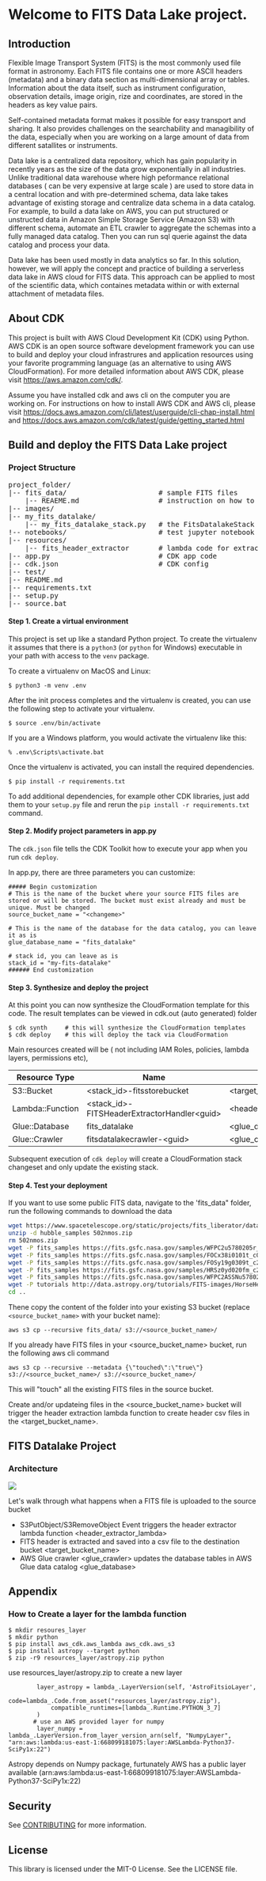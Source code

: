 
# Welcome to FITS Data Lake project. 

## Introduction 
Flexible Image Transport System (FITS) is the most commonly used file format in astronomy. Each FITS file contains one or more ASCII headers (metadata) and a binary data section as multi-dimensional array or tables. 
Information about the data itself, such as instrument configuration, observation details, image origin, rize and coordinates, are stored in the headers as key value pairs. 

Self-contained metadata format makes it possible for easy transport and sharing. It also provides challenges on the searchability and managibility of the data, especially when you are working on a large amount of data from different satallites or instruments. 

Data lake is a centralized data repository, which has gain popularity in recently years as the size of the data grow exponentially in all industries. Unlike traditional data warehouse where high peformance relational databases ( can be very expensive at large scale ) are used to store data in a central location and with pre-determined schema, data lake takes advantage of existing storage and centralize data schema in a data catalog. For example, to build a data lake on AWS, you can put structured or unstructed data in Amazon Simple Storage Service (Amazon S3) with different schema, automate an ETL crawler to aggregate the schemas into a fully managed data catalog. Then you can run sql querie against the data catalog and process your data. 

Data lake has been used mostly in data analytics so far. In this solution, however, we will apply the concept and practice of building a serverless data lake in AWS cloud for FITS data. This approach can be applied to most of the scientific data, which containes metadata within or with external attachment of metadata files. 


## About CDK
This project is built with AWS Cloud Development Kit (CDK) using Python. AWS CDK is an open source software development framework you can use to build and deploy your cloud infrastrures and application resources using your favorite programming language (as an alternative to using AWS CloudFormation). For more detailed information about AWS CDK, please visit https://aws.amazon.com/cdk/. 

Assume you have installed cdk and aws cli on the computer you are working on. For instructions on how to install AWS CDK and AWS cli, please visit https://docs.aws.amazon.com/cli/latest/userguide/cli-chap-install.html and  https://docs.aws.amazon.com/cdk/latest/guide/getting_started.html

## Build and deploy the FITS Data Lake project

### Project Structure
<pre>
project_folder/
|-- fits_data/                      # sample FITS files
    |-- REAEME.md                   # instruction on how to download the test data from public sources
|-- images/
|-- my_fits_datalake/
    |-- my_fits_datalake_stack.py   # the FitsDatalakeStack code
!-- notebooks/                      # test jupyter notebook
|-- resources/
    |-- fits_header_extractor       # lambda code for extracting FITS header info
|-- app.py                          # CDK app code
|-- cdk.json                        # CDK config
|-- test/
|-- README.md
|-- requirements.txt
|-- setup.py
|-- source.bat 
</pre>

#### Step 1. Create a virtual environment

This project is set up like a standard Python project. To create the virtualenv it assumes that there is a `python3` (or `python` for Windows) executable in your path with access to the `venv`
package. 

To create a virtualenv on MacOS and Linux:

```
$ python3 -m venv .env
```

After the init process completes and the virtualenv is created, you can use the following
step to activate your virtualenv.

```
$ source .env/bin/activate
```

If you are a Windows platform, you would activate the virtualenv like this:

```
% .env\Scripts\activate.bat
```

Once the virtualenv is activated, you can install the required dependencies.

```
$ pip install -r requirements.txt
```
To add additional dependencies, for example other CDK libraries, just add
them to your `setup.py` file and rerun the `pip install -r requirements.txt`
command.

#### Step 2. Modify project parameters in app.py

The `cdk.json` file tells the CDK Toolkit how to execute your app when you run `cdk deploy`.

In app.py, there are three parameters you can customize: 

```
##### Begin customization
# This is the name of the bucket where your source FITS files are stored or will be stored. The bucket must exist already and must be unique. Must be changed
source_bucket_name = "<changeme>"

# This is the name of the database for the data catalog, you can leave it as is 
glue_database_name = "fits_datalake"

# stack id, you can leave as is
stack_id = "my-fits-datalake"
###### End customization
```

#### Step 3. Synthesize and deploy the project
At this point you can now synthesize the CloudFormation template for this code. The result templates can be viewed in cdk.out (auto generated) folder

```
$ cdk synth     # this will synthesize the CloudFormation templates
$ cdk deploy    # this will deploy the tack via CloudFormation
```
Main resources created will be ( not including IAM Roles, policies, lambda layers, permissions etc),

| Resource Type | Name | Alias | 
|---------------|------|-------|
| S3::Bucket | <stack_id>-fitsstorebucket<guid> | <target_bucket_name> |  
| Lambda::Function | <stack_id>-FITSHeaderExtractorHandler\<guid\> | <header_extractor_lambda> |
| Glue::Database | fits_datalake | <glue_database> | <glue_database>
| Glue::Crawler | fitsdatalakecrawler-\<guid\> | <glue_crawler> |

Subsequent execution of `cdk deploy` will create a CloudFormation stack changeset and only update the existing stack.


#### Step 4. Test your deployment
If you want to use some public FITS data, navigate to the 'fits_data" folder, run the following commands to download the data

```bash
wget https://www.spacetelescope.org/static/projects/fits_liberator/datasets/eagle/502nmos.zip
unzip -d hubble_samples 502nmos.zip
rm 502nmos.zip
wget -P fits_samples https://fits.gsfc.nasa.gov/samples/WFPC2u5780205r_c0fx.fits
wget -P fits_samples https://fits.gsfc.nasa.gov/samples/FOCx38i0101t_c0f.fits
wget -P fits_samples https://fits.gsfc.nasa.gov/samples/FOSy19g0309t_c2f.fits
wget -P fits_samples https://fits.gsfc.nasa.gov/samples/HRSz0yd020fm_c2f.fits
wget -P fits_samples https://fits.gsfc.nasa.gov/samples/WFPC2ASSNu5780205bx.fits
wget -P tutorials http://data.astropy.org/tutorials/FITS-images/HorseHead.fits
cd ..
```

Thene copy the content of the folder into your existing S3 bucket (replace `<source_bucket_name>` with your bucket name):


``` 
aws s3 cp --recursive fits_data/ s3://<source_bucket_name>/
```

If you already have FITS files in your <source_bucket_name> bucket, run the following aws cli command
```
aws s3 cp --recursive --metadata {\"touched\":\"true\"} s3://<source_bucket_name>/ s3://<source_bucket_name>/
```
This will "touch" all the existing FITS files in the source bucket.

Create and/or updateing files in the <source_bucket_name> bucket will trigger the header extraction lambda function to create header csv files in the <target_bucket_name>. 


## FITS Datalake Project

### Architecture

![](images/science_datalake.png)

Let's walk through what happens when a FITS file is uploaded to the source bucket

- S3PutObject/S3RemoveObject Event triggers the header extractor lambda function <header_extractor_lambda>
- FITS header is extracted and saved into a csv file to the destination bucket <target_bucket_name>
- AWS Glue crawler <glue_crawler> updates the database tables in AWS Glue data catalog <glue_database>




## Appendix

### How to Create a layer for the lambda function

```
$ mkdir resoures_layer
$ mkdir python
$ pip install aws_cdk.aws_lambda aws_cdk.aws_s3
$ pip install astropy --target python
$ zip -r9 resources_layer/astropy.zip python
```
use resources_layer/astropy.zip to create a new layer

```
        layer_astropy = lambda_.LayerVersion(self, 'AstroFitsioLayer', 
            code=lambda_.Code.from_asset("resources_layer/astropy.zip"),
            compatible_runtimes=[lambda_.Runtime.PYTHON_3_7]
        )
       # use an AWS provided layer for numpy
        layer_numpy = lambda_.LayerVersion.from_layer_version_arn(self, "NumpyLayer", "arn:aws:lambda:us-east-1:668099181075:layer:AWSLambda-Python37-SciPy1x:22")
```
Astropy depends on Numpy package, furtunately AWS has a public layer available (arn:aws:lambda:us-east-1:668099181075:layer:AWSLambda-Python37-SciPy1x:22)


## Security

See [CONTRIBUTING](CONTRIBUTING.md#security-issue-notifications) for more information.

## License

This library is licensed under the MIT-0 License. See the LICENSE file.
